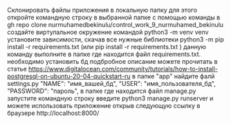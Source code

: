 Склонировать файлы приложения в локальную папку для этого откройте командную строку в выбранной папке с помощью команды в  gh repo clone nurmuhamedbekinulu/control_work_9_nurmuhamed_bekinulu
создайте виртулальное окружение командой python3 -m venv venv
установите зависимости, скачав все нужные библиотеки python3 -m pip install -r requirements.txt  (или pip install -r requirements.txt  ) данную команду выполните в папке где находится файл requirements.txt.
необходимо установить бд подбробное описание можете прочитать в статье https://www.digitalocean.com/community/tutorials/how-to-install-postgresql-on-ubuntu-20-04-quickstart-ru
в папке "app" найдите фалй settings.py   "NAME": "имя_вашей_бд", "USER": "имя_пользователя_бд",  "PASSWORD": "пароль",
в папке где находится файл manage.py запустите командную строку введите python3 manage.py runserver и можете использовать приложение открыв следующую ссылку в браузере  http://localhost:8000/

